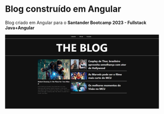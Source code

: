 
# Blog construído em Angular

Blog criado em Angular para o **Santander Bootcamp 2023 - Fullstack Java+Angular**


![Logo](https://github.com/RodrigoSMoraes/angular_blog_dio/blob/main/images/Capturar.PNG?raw=true)



